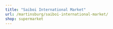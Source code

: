 ```yaml
---
title: "Saiboi International Market"
url: /martinsburg/saiboi-international-market/
shop: supermarket
---
```

